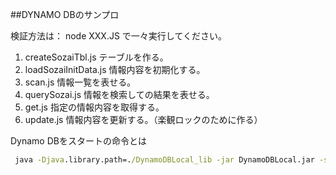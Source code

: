 ##DYNAMO DBのサンプロ

検証方法は：
node XXX.JS で一々実行してください。

 1. createSozaiTbl.js テーブルを作る。
 2. loadSozaiInitData.js 情報内容を初期化する。
 3. scan.js 情報一覧を表せる。
 4. querySozai.js 情報を検索しての結果を表せる。
 5. get.js 指定の情報内容を取得する。
 6. update.js 情報内容を更新する。（楽観ロックのために作る）


Dynamo DBをスタートの命令とは

```cmd
 java -Djava.library.path=./DynamoDBLocal_lib -jar DynamoDBLocal.jar -sharedDb
```